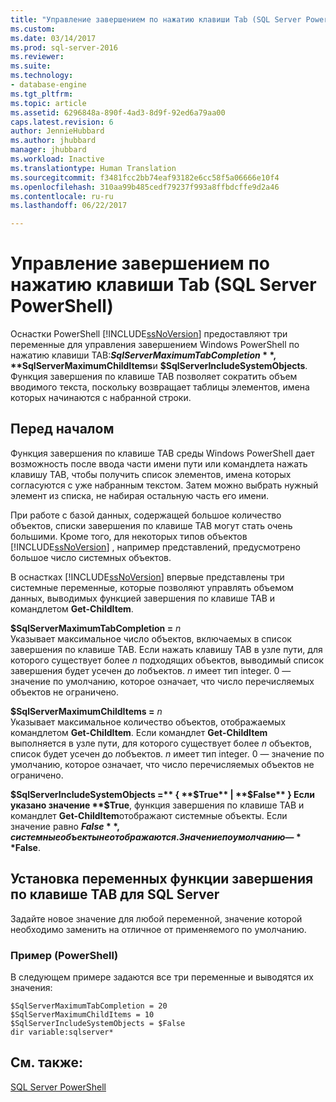 ```yaml
---
title: "Управление завершением по нажатию клавиши Tab (SQL Server PowerShell) | Документация Майкрософт"
ms.custom: 
ms.date: 03/14/2017
ms.prod: sql-server-2016
ms.reviewer: 
ms.suite: 
ms.technology:
- database-engine
ms.tgt_pltfrm: 
ms.topic: article
ms.assetid: 6296848a-890f-4ad3-8d9f-92ed6a79aa00
caps.latest.revision: 6
author: JennieHubbard
ms.author: jhubbard
manager: jhubbard
ms.workload: Inactive
ms.translationtype: Human Translation
ms.sourcegitcommit: f3481fcc2bb74eaf93182e6cc58f5a06666e10f4
ms.openlocfilehash: 310aa99b485cedf79237f993a8ffbdcffe9d2a46
ms.contentlocale: ru-ru
ms.lasthandoff: 06/22/2017

---
```

# <a name="manage-tab-completion-sql-server-powershell"></a>Управление завершением по нажатию клавиши Tab (SQL Server PowerShell)
  Оснастки PowerShell [!INCLUDE[ssNoVersion](../../includes/ssnoversion-md.md)] предоставляют три переменные для управления завершением Windows PowerShell по нажатию клавиши TAB:**$SqlServerMaximumTabCompletion**, **$SqlServerMaximumChildItems**и **$SqlServerIncludeSystemObjects**. Функция завершения по клавише TAB позволяет сократить объем вводимого текста, поскольку возвращает таблицы элементов, имена которых начинаются с набранной строки.  
  
## <a name="before-you-begin"></a>Перед началом  
 Функция завершения по клавише TAB среды Windows PowerShell дает возможность после ввода части имени пути или командлета нажать клавишу TAB, чтобы получить список элементов, имена которых согласуются с уже набранным текстом. Затем можно выбрать нужный элемент из списка, не набирая остальную часть его имени.  
  
 При работе с базой данных, содержащей большое количество объектов, списки завершения по клавише TAB могут стать очень большими. Кроме того, для некоторых типов объектов [!INCLUDE[ssNoVersion](../../includes/ssnoversion-md.md)] , например представлений, предусмотрено большое число системных объектов.  
  
 В оснастках [!INCLUDE[ssNoVersion](../../includes/ssnoversion-md.md)] впервые представлены три системные переменные, которые позволяют управлять объемом данных, выводимых функцией завершения по клавише TAB и командлетом **Get-ChildItem**.  
  
 **$SqlServerMaximumTabCompletion =** *n*  
 Указывает максимальное число объектов, включаемых в список завершения по клавише TAB. Если нажать клавишу TAB в узле пути, для которого существует более *n* подходящих объектов, выводимый список завершения будет усечен до *n*объектов. *n* имеет тип integer. 0 — значение по умолчанию, которое означает, что число перечисляемых объектов не ограничено.  
  
 **$SqlServerMaximumChildItems =** *n*  
 Указывает максимальное количество объектов, отображаемых командлетом **Get-ChildItem**. Если командлет **Get-ChildItem** выполняется в узле пути, для которого существует более *n* объектов, список будет усечен до *n*объектов. *n* имеет тип integer. 0 — значение по умолчанию, которое означает, что число перечисляемых объектов не ограничено.  
  
 **$SqlServerIncludeSystemObjects =** { **$True** | **$False** }  
 Если указано значение **$True**, функция завершения по клавише TAB и командлет **Get-ChildItem**отображают системные объекты. Если значение равно **$False**, системные объекты не отображаются. Значение по умолчанию — **$False**.  
  
## <a name="set-the-sql-server-tab-completion-variables"></a>Установка переменных функции завершения по клавише TAB для SQL Server  
 Задайте новое значение для любой переменной, значение которой необходимо заменить на отличное от применяемого по умолчанию.  
  
### <a name="example-powershell"></a>Пример (PowerShell)  
 В следующем примере задаются все три переменные и выводятся их значения:  
  
```  
$SqlServerMaximumTabCompletion = 20  
$SqlServerMaximumChildItems = 10  
$SqlServerIncludeSystemObjects = $False  
dir variable:sqlserver*  
```  
  
## <a name="see-also"></a>См. также:  
 [SQL Server PowerShell](../../relational-databases/scripting/sql-server-powershell.md)  
  
  

